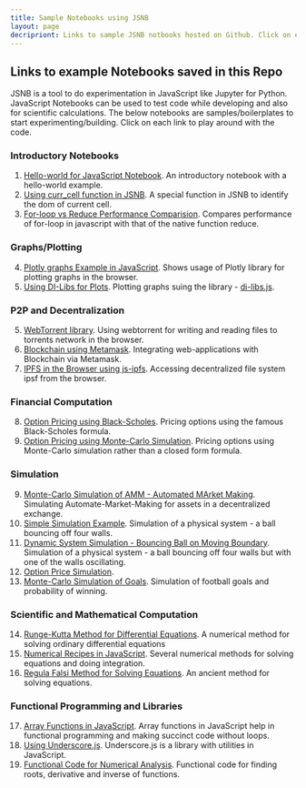 ```yaml
---
title: Sample Notebooks using JSNB
layout: page
decripriont: Links to sample JSNB notbooks hosted on Github. Click on each link to play around with the code.
---
```

## Links to example Notebooks saved in this Repo
 
JSNB is a tool to do experimentation in JavaScript like Jupyter for Python. JavaScript Notebooks can be used to test code while developing and also for scientific calculations. The below notebooks are samples/boilerplates to start experimenting/building. Click on each link to play around with the code.

### Introductory Notebooks
1. [Hello-world for JavaScript Notebook](https://decentralized-intelligence.com/jsnb/#./examples/Hello-world.jsnb). An introductory notebook with a hello-world example.
2. [Using curr_cell function in JSNB](https://decentralized-intelligence.com/jsnb/#./examples/curr_cell_example.jsnb). A special function in JSNB to identify the dom of current cell.
3. [For-loop vs Reduce Performance Comparision](https://decentralized-intelligence.com/jsnb/#./examples/Timing-experiment.jsnb). Compares performance of for-loop in javascript with that of the native function reduce.

### Graphs/Plotting
4. [Plotly graphs Example in JavaScript](https://decentralized-intelligence.com/jsnb/#./examples/Plotly-Example.jsnb). Shows usage of Plotly library for plotting graphs in the browser.
5. [Using DI-Libs for Plots](https://decentralized-intelligence.com/jsnb/#./examples/DI-Lib-Plots.jsnb). Plotting graphs suing the library - [di-libs.js](https://decentralized-intelligence.com/di-libs).

### P2P and Decentralization
5. [WebTorrent library](https://decentralized-intelligence.com/jsnb/#./examples/WebTorrent-Example.jsnb). Using webtorrent for writing and reading files to torrents network in the browser.
6. [Blockchain using Metamask](https://decentralized-intelligence.com/jsnb/#./examples/Ethereum-Metamask.jsnb). Integrating web-applications with Blockchain via Metamask.
7. [IPFS in the Browser using js-ipfs](https://decentralized-intelligence.com/jsnb/#./examples/IPFS-in-Browser.jsnb). Accessing decentralized file system ipsf from the browser.

### Financial Computation
8. [Option Pricing using Black-Scholes](https://decentralized-intelligence.com/jsnb/#./examples/Black-Scholes.jsnb). Pricing options using the famous Black-Scholes formula.
9. [Option Pricing using Monte-Carlo Simulation](https://decentralized-intelligence.com/jsnb/#./examples/Option-Pricing-MC.jsnb). Pricing options using Monte-Carlo simulation rather than a closed form formula.

### Simulation
9. [Monte-Carlo Simulation of AMM - Automated MArket Making](https://decentralized-intelligence.com/jsnb/#./examples/AMM-Simulation.jsnb). Simulating Automate-Market-Making for assets in a decentralized exchange.
10. [Simple Simulation Example](https://decentralized-intelligence.com/jsnb/#./examples/Simple-Simulation.jsnb). Simulation of a physical system - a ball bouncing off four walls.
11. [Dynamic System Simulation - Bouncing Ball on Moving Boundary](https://decentralized-intelligence.com/jsnb/#./examples/Dynamic-Simulation.jsnb). Simulation of a physical system - a ball bouncing off four walls but with one of the walls oscillating.
12. [Option Price Simulation](https://decentralized-intelligence.com/jsnb/#./examples/Black-Scholes-Simulation.jsnb). 
13. [Monte-Carlo Simulation of Goals](https://decentralized-intelligence.com/jsnb/#./examples/Monte-Carlo-Simulation-of-Goals.jsnb). Simulation of football goals and probability of winning.

### Scientific and Mathematical Computation
14. [Runge-Kutta Method for Differential Equations](https://decentralized-intelligence.com/jsnb/#./examples/Runge-Kutta-for-Differential-Equations.jsnb). A numerical method for solving ordinary differential equations
15. [Numerical Recipes in JavaScript](https://decentralized-intelligence.com/jsnb/#./examples/Numerical-Analysis-Recipes.jsnb). Several numerical methods for solving equations and doing integration.
16. [Regula Falsi Method for Solving Equations](https://decentralized-intelligence.com/jsnb/#./examples/Regula-Falsi.jsnb). An ancient method for solving equations. 

### Functional Programming and Libraries
17. [Array Functions in JavaScript](https://decentralized-intelligence.com/jsnb/#./examples/Array-Functions.jsnb). Array functions in JavaScript help in functional programming and making succinct code without loops.
18. [Using Underscore.js](https://decentralized-intelligence.com/jsnb/#./examples/Underscore-JS.jsnb). Underscore.js is a library with utilities in JavaScript. 
19. [Functional Code for Numerical Analysis](https://decentralized-intelligence.com/jsnb/#./examples/Numerical-Analysis-Using-Functional-Paradigm.jsnb). Functional code for finding roots, derivative and inverse of functions.


